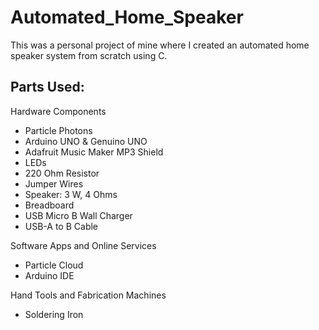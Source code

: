 # Automated_Home_Speaker
This was a personal project of mine where I created an automated home speaker system from scratch using C. 

## Parts Used:
Hardware Components
- Particle Photons
- Arduino UNO & Genuino UNO
- Adafruit Music Maker MP3 Shield
- LEDs
- 220 Ohm Resistor
- Jumper Wires 
- Speaker: 3 W, 4 Ohms
- Breadboard
- USB Micro B Wall Charger
- USB-A to B Cable

Software Apps and Online Services
- Particle Cloud
- Arduino IDE

Hand Tools and Fabrication Machines
- Soldering Iron






